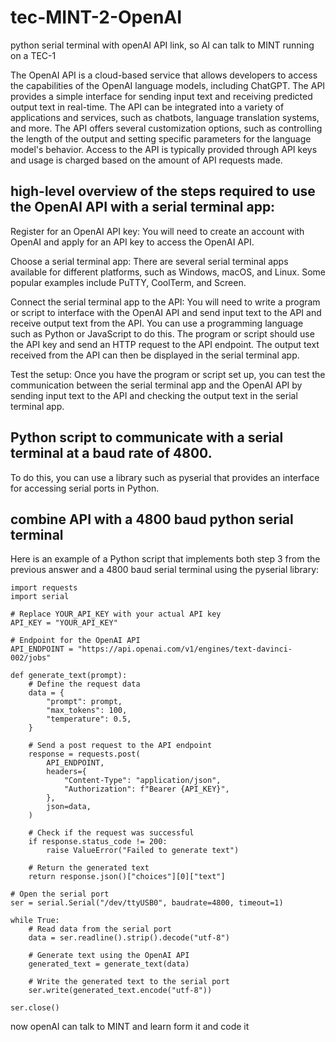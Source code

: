 # tec-MINT-2-OpenAI
python serial terminal with openAI API link, so AI can talk to MINT running on a TEC-1


The OpenAI API is a cloud-based service that allows developers to access the capabilities of the OpenAI language models, including ChatGPT. The API provides a simple interface for sending input text and receiving predicted output text in real-time. The API can be integrated into a variety of applications and services, such as chatbots, language translation systems, and more. The API offers several customization options, such as controlling the length of the output and setting specific parameters for the language model's behavior. Access to the API is typically provided through API keys and usage is charged based on the amount of API requests made.

## high-level overview of the steps required to use the OpenAI API with a serial terminal app:

Register for an OpenAI API key: You will need to create an account with OpenAI and apply for an API key to access the OpenAI API.

Choose a serial terminal app: There are several serial terminal apps available for different platforms, such as Windows, macOS, and Linux. Some popular examples include PuTTY, CoolTerm, and Screen.

Connect the serial terminal app to the API: You will need to write a program or script to interface with the OpenAI API and send input text to the API and receive output text from the API. You can use a programming language such as Python or JavaScript to do this. The program or script should use the API key and send an HTTP request to the API endpoint. The output text received from the API can then be displayed in the serial terminal app.

Test the setup: Once you have the program or script set up, you can test the communication between the serial terminal app and the OpenAI API by sending input text to the API and checking the output text in the serial terminal app.

## Python script to communicate with a serial terminal at a baud rate of 4800. 
To do this, you can use a library such as pyserial that provides an interface for accessing serial ports in Python.


## combine API with a 4800 baud python serial terminal
Here is an example of a Python script that implements both step 3 from the previous answer and a 4800 baud serial terminal using the pyserial library:

```
import requests
import serial

# Replace YOUR_API_KEY with your actual API key
API_KEY = "YOUR_API_KEY"

# Endpoint for the OpenAI API
API_ENDPOINT = "https://api.openai.com/v1/engines/text-davinci-002/jobs"

def generate_text(prompt):
    # Define the request data
    data = {
        "prompt": prompt,
        "max_tokens": 100,
        "temperature": 0.5,
    }

    # Send a post request to the API endpoint
    response = requests.post(
        API_ENDPOINT,
        headers={
            "Content-Type": "application/json",
            "Authorization": f"Bearer {API_KEY}",
        },
        json=data,
    )

    # Check if the request was successful
    if response.status_code != 200:
        raise ValueError("Failed to generate text")

    # Return the generated text
    return response.json()["choices"][0]["text"]

# Open the serial port
ser = serial.Serial("/dev/ttyUSB0", baudrate=4800, timeout=1)

while True:
    # Read data from the serial port
    data = ser.readline().strip().decode("utf-8")

    # Generate text using the OpenAI API
    generated_text = generate_text(data)

    # Write the generated text to the serial port
    ser.write(generated_text.encode("utf-8"))

ser.close()
```

now openAI can talk to MINT and learn form it and code it

